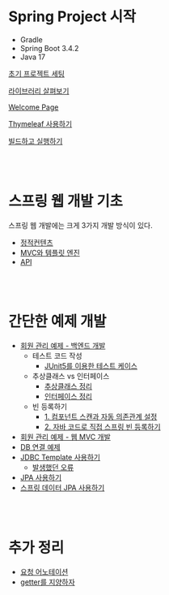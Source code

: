# Spring Project 시작
- Gradle
- Spring Boot 3.4.2
- Java 17

[초기 프로젝트 세팅](memo/BUILD.md) 

[라이브러리 살펴보기](memo/spring-libraries.md)

[Welcome Page](memo/welcome-page.md)

[Thymeleaf 사용하기](memo/thymeleaf-basics.md)

[빌드하고 실행하기](memo/gradle-build-run.md)

<br />
<br />

# 스프링 웹 개발 기초

스프링 웹 개발에는 크게 3가지 개발 방식이 있다.
- [정적컨텐츠](memo/static-content.md)
- [MVC와 템플릿 엔진](memo/mvc-and-template-engines.md)
- [API](memo/responseBody.md)

<br />
<br />

# 간단한 예제 개발

- [회원 관리 예제 - 백엔드 개발](memo/memberExam.md)
  - 테스트 코드 작성
    - [JUnit5를 이용한 테스트 케이스](memo/createTestCase.md)
  - 추상클래스 vs 인터페이스
    - [추상클래스 정리](memo/abstractMethod.md)
    - [인터페이스 정리](memo/interface.md)
  - 빈 등록하기
    - [1. 컴포넌트 스캔과 자동 의존관계 설정](memo/Bean1.md)
    - [2. 자바 코드로 직접 스프링 빈 등록하기](memo/자바_코드로_직접_빈_등록.md)
- [회원 관리 예제 - 웹 MVC 개발](memo/웹MVC개발.md)
- [DB 연결 예제](memo/DB연결예제.md)
- [JDBC Template 사용하기](memo/JDBC_TEMPLATE_사용하기.md)
    - [발생했던 오류](memo/DB_사용시_오류.md)
- [JPA 사용하기](memo/JPA_사용하기.md)
- [스프링 데이터 JPA 사용하기](memo/스프링_데이터_JPA_사용하기.md)

<br />
<br />

# 추가 정리

- [요청 어노테이션](memo/요청_어노테이션.md)
- [getter를 지양하자](memo/getter를지양하자.md)
